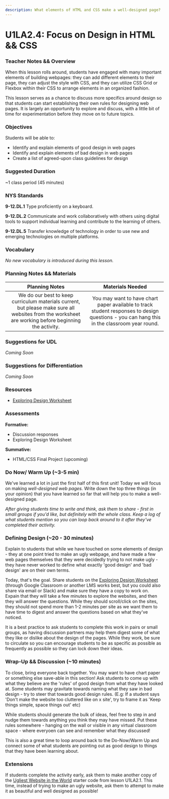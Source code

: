 ```yaml
---
description: What elements of HTML and CSS make a well-designed page?
---
```


# U1LA2.4: Focus on Design in HTML && CSS

### Teacher Notes && Overview

When this lesson rolls around, students have engaged with many important elements of building webpages: they can add different elements to their page, they can adjust the style with CSS, and they can utilize CSS Grid or Flexbox within their CSS to arrange elements in an organized fashion.

This lesson serves as a chance to discuss more specifics around design so that students can start establishing their own rules for designing web pages. It is largely an opportunity to explore and discuss, with a little bit of time for experimentation before they move on to future topics.

### Objectives

Students will be able to:

* Identify and explain elements of good design in web pages
* Identify and explain elements of bad design in web pages
* Create a list of agreed-upon class guidelines for design

### Suggested Duration

\~1 class period (45 minutes)

### NYS Standards

**9-12.DL.1** Type proficiently on a keyboard.

**9-12.DL.2** Communicate and work collaboratively with others using digital tools to support individual learning and contribute to the learning of others.

**9-12.DL.5** Transfer knowledge of technology in order to use new and emerging technologies on multiple platforms.

### Vocabulary

_No new vocabulary is introduced during this lesson._

### Planning Notes && Materials

|                                                                    Planning Notes                                                                    |                                                              Materials Needed                                                              |
| :--------------------------------------------------------------------------------------------------------------------------------------------------: | :----------------------------------------------------------------------------------------------------------------------------------------: |
| We do our best to keep curriculum materials current, but please make sure all websites from the worksheet are working before beginning the activity. | You may want to have chart paper available to track student responses to design questions - you can hang this in the classroom year round. |

### Suggestions for UDL

_Coming Soon_

### Suggestions for Differentiation

_Coming Soon_

### Resources

* [Exploring Design Worksheet](https://docs.google.com/document/d/1pIAaKTs7WLQtmcGVsphlRaqq6FdXg6Jo5CIJZD0BfMU/copy)

### Assessments

**Formative:**

* Discussion responses
* Exploring Design Worksheet

**Summative:**

* HTML/CSS Final Project (upcoming)

### Do Now/ Warm Up (\~3-5 min)

We've learned a lot in just the first half of this first unit! Today we will focus on making _well-designed web pages._ Write down the top three things (in your opinion) that you have learned so far that will help you to make a well-designed page.

_After giving students time to write and think, ask them to share - first in small groups if you'd like, but definitely with the whole class. Keep a log of what students mention so you can loop back around to it after they've completed their activity._

### Defining Design (\~20 - 30 minutes)

Explain to students that while we have touched on some elements of design - they at one point tried to make an ugly webpage, and have made a few web pages themselves that they were decidedly trying to not make ugly - they have never worked to define what exactly 'good design' and 'bad design' are on their own terms.

Today, that's the goal. Share students on the [Exploring Design Worksheet](https://docs.google.com/document/d/1pIAaKTs7WLQtmcGVsphlRaqq6FdXg6Jo5CIJZD0BfMU/copy) (through Google Classroom or another LMS works best, but you could also share via email or Slack) and make sure they have a copy to work on. Expain that they will take a few minutes to explore the websites, and then they will answer the questions. While they should scroll/click on the sites, they should not spend more than 1-2 minutes per site as we want them to have time to digest and answer the questions based on what they've noticed.

It is a best practice to ask students to complete this work in pairs or small groups, as having discussion partners may help them digest some of what they like or dislike about the design of the pages. While they work, be sure to circulate so you can encourage students to be as specific as possible as frequently as possible so they can lock down their ideas.

### Wrap-Up && Discussion (\~10 minutes)

To close, bring everyone back together. You may want to have chart paper or something else save-able in this section! Ask students to come up with what they believe are the 'rules' of good design from what they have looked at. Some students may gravitate towards naming what they saw in bad design - try to steer that towards good design rules. (E.g: If a student says 'Don't make the website too cluttered like on x site', try to frame it as 'Keep things simple, space things out' etc)

While students should generate the bulk of ideas, feel free to step in and nudge them towards anything you think they may have missed. Put these rules somewhere - hanging on the wall or visible in any virtual classroom space - where everyoen can see and remember what they discussed!

This is also a great time to loop around back to the Do-Now/Warm Up and connect some of what students are pointing out as good design to things that they have been learning about.

### Extensions

If students complete the activity early, ask them to make another copy of the [Ugliest Website in the World](https://replit.com/@qrtnycs4all/Interactive-Web-U1LA21-Styling-with-CSS-Starter-Code#index.html) starter code from lesson U1LA2.1. This time, instead of trying to make an ugly website, ask them to attempt to make it as beautiful and well designed as possible!
